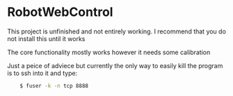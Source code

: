# RobotWebControl


This project is unfinished and not entirely working.
I recommend that you do not install this until it works


The core functionality mostly works however it needs some calibration


Just a peice of adviece but currently the only way to easily kill the program is to ssh into it and type:

```sh
    $ fuser -k -n tcp 8888
```

